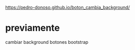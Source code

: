 https://pedro-donoso.github.io/boton_cambia_background/

# previamente
 cambiar background botones bootstrap
